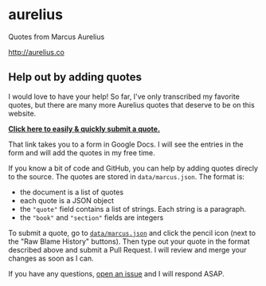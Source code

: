 aurelius
========

Quotes from Marcus Aurelius

http://aurelius.co


## Help out by adding quotes

I would love to have your help! So far, I've only transcribed my
favorite quotes, but there are many more Aurelius quotes that deserve
to be on this website.

[**Click here to easily & quickly submit a quote.**](https://goo.gl/forms/zivB95KX91rzcPHT2)

That link takes you to a form in Google Docs. I will see the entries
in the form and will add the quotes in my free time.

If you know a bit of code and GitHub, you can help by adding quotes
direcly to the source. The quotes are stored in
`data/marcus.json`. The format is:

- the document is a list of quotes
- each quote is a JSON object
- the `"quote"` field contains a list of strings. Each string is a
  paragraph.
- the `"book"` and `"section"` fields are integers

To submit a quote, go to [`data/marcus.json`][data] and click the
pencil icon (next to the "Raw Blame History" buttons). Then type out
your quote in the format described above and submit a Pull Request. I
will review and merge your changes as soon as I can.

[data]: https://github.com/bsima/aurelius/blob/gh-pages/data/marcus.json

If you have any questions, [open an issue][newissue] and I will
respond ASAP.

[newissue]: https://github.com/bsima/aurelius/issues/new
